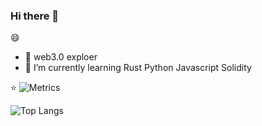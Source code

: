 ### Hi there 👋


😄


- 🔭 web3.0 exploer
- 🌱 I’m currently learning Rust Python Javascript Solidity

⭐
![Metrics](https://metrics.lecoq.io/flank-code?template=classic&base.indepth=false&base.hireable=false&config.timezone=Asia%2FShanghai&config.display=large)


![Top Langs](https://github-readme-stats.vercel.app/api/top-langs/?username=flank-code&count_private=true&show_icons=true&theme=tokyonight)
